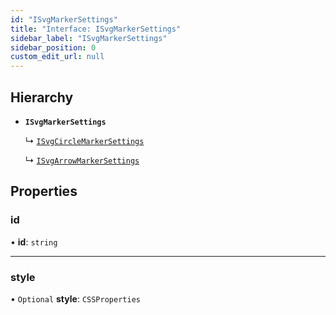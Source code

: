```yaml
---
id: "ISvgMarkerSettings"
title: "Interface: ISvgMarkerSettings"
sidebar_label: "ISvgMarkerSettings"
sidebar_position: 0
custom_edit_url: null
---
```


## Hierarchy

- **`ISvgMarkerSettings`**

  ↳ [`ISvgCircleMarkerSettings`](ISvgCircleMarkerSettings.md)

  ↳ [`ISvgArrowMarkerSettings`](ISvgArrowMarkerSettings.md)

## Properties

### id

• **id**: `string`

___

### style

• `Optional` **style**: `CSSProperties`
